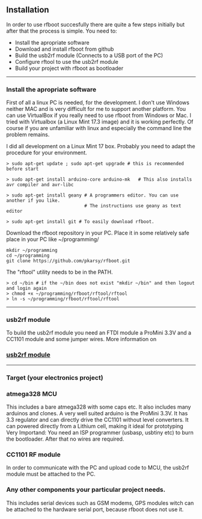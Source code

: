 ## Installation

In order to use rfboot succesfully there are quite a few steps initially but after that
the process is simple.
You need to:
- Install the apropriate software
- Download and install rfboot from github
- Build the usb2rf module (Connects to a USB port of the PC)
- Configure rftool to use the usb2rf module
- Build your project with rfboot as bootloader

***

### Install the apropriate software
First of all a linux PC is needed, for the development. I don't use Windows neither MAC
and is very difficult for me to support another platform. You can use VirtualBox if
you really need to use rfboot from Windows or Mac. 
I tried with Virtualbox (a Linux Mint 17.3 image) and it is working perfectly.
Of course if you are unfamiliar
with linux and especially the command line the problem remains.

I did all development on a Linux Mint 17 box. Probably you need to adapt the procedure for your
environment.

```
> sudo apt-get update ; sudo apt-get upgrade # this is recommended before start

> sudo apt-get install arduino-core arduino-mk   # This also installs avr compiler and avr-libc

> sudo apt-get install geany # A programmers editor. You can use another if you like.
                             # The instructions use geany as text editor

> sudo apt-get install git # To easily download rfboot.
```

Download the rfboot repository in your PC. Place it in some relatively safe place in your
PC like ~/programming/

```
mkdir ~/programming
cd ~/programming
git clone https://github.com/pkarsy/rfboot.git
```
The "rftool" utility needs to be in the PATH.
```
> cd ~/bin # if the ~/bin does not exist "mkdir ~/bin" and then logout and login again
> chmod +x ~/programming/rfboot/rftool/rftool
> ln -s ~/programming/rfboot/rftool/rftool
```
***

### usb2rf module

To build the usb2rf module you need an FTDI module a ProMini 3.3V and a CC1101 module and some jumper wires.
More information on 
### [usb2rf module](Building-the-usb2rf-module.md)

***

### Target (your electronics project)

### atmega328 MCU
This  includes a bare atmega328 with some caps etc. It also includes
many arduinos and clones. A very well suited arduino is the ProMini 3.3V. It has 3.3 regulator and can directly drive the CC1101 without level converters. It can powered directly from a Lithium cell, making it ideal for prototyping
Very Importand: You need an ISP programmer (usbasp, usbtiny etc) to burn the bootloader. After that no wires are required.

### CC1101 RF module
In order to communicate with the PC and upload code to MCU, the usb2rf module must be attached to the PC.

### Any other components your particular project needs.
This includes serial devices such as GSM modems, GPS modules witch can be attached to the hardware serial port, because rfboot does not use it.

